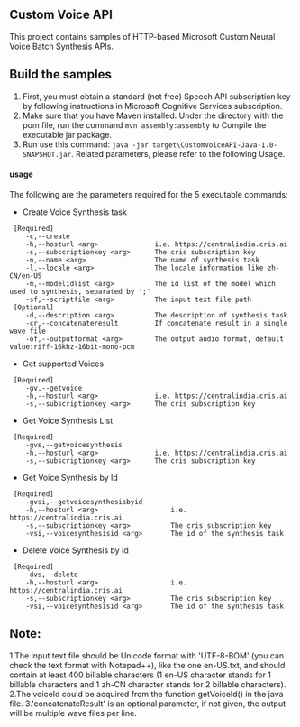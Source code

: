 ## Custom Voice API

This project contains samples of HTTP-based Microsoft Custom Neural Voice Batch Synthesis APIs.
 
## Build the samples

1. First, you must obtain a standard (not free) Speech API subscription key by following instructions in Microsoft Cognitive Services subscription.
2. Make sure that you have Maven installed. Under the directory with the pom file, run the command `mvn assembly:assembly` to Compile the executable jar package.
3. Run use this command: `java -jar target\CustomVoiceAPI-Java-1.0-SNAPSHOT.jar`. Related parameters, please refer to the following Usage.

#### usage

The following are the parameters required for the 5 executable commands:
* Create Voice Synthesis task
```
 [Required]
    -c,--create                     
    -h,--hosturl <arg>              i.e. https://centralindia.cris.ai
    -s,--subscriptionkey <arg>      The cris subscription key
    -n,--name <arg>                 The name of synthesis task
    -l,--locale <arg>               The locale information like zh-CN/en-US
    -m,--modelidlist <arg>          The id list of the model which used to synthesis, separated by ';'
    -sf,--scriptfile <arg>          The input text file path
 [Optional]
    -d,--description <arg>          The description of synthesis task
    -cr,--concatenateresult         If concatenate result in a single wave file
    -of,--outputformat <arg>        The output audio format, default value:riff-16khz-16bit-mono-pcm
```
* Get supported Voices
```
 [Required]
    -gv,--getvoice
    -h,--hosturl <arg>              i.e. https://centralindia.cris.ai
    -s,--subscriptionkey <arg>      The cris subscription key
```
* Get Voice Synthesis List
```
 [Required]
    -gvs,--getvoicesynthesis
    -h,--hosturl <arg>              i.e. https://centralindia.cris.ai
    -s,--subscriptionkey <arg>      The cris subscription key
```
* Get Voice Synthesis by Id
```
 [Required]
    -gvsi,--getvoicesynthesisbyid
    -h,--hosturl <arg>                  i.e. https://centralindia.cris.ai
    -s,--subscriptionkey <arg>          The cris subscription key
    -vsi,--voicesynthesisid <arg>       The id of the synthesis task
```
* Delete Voice Synthesis by Id
```
 [Required]
    -dvs,--delete
    -h,--hosturl <arg>                  i.e. https://centralindia.cris.ai
    -s,--subscriptionkey <arg>          The cris subscription key
    -vsi,--voicesynthesisid <arg>       The id of the synthesis task
```

## Note:

1.The input text file should be Unicode format with 'UTF-8-BOM' (you can check the text format with Notepad++), like the one en-US.txt, and should contain at least 400 billable characters (1 en-US character stands for 1 billable characters and 1 zh-CN character stands for 2 billable characters).
2.The voiceId could be acquired from the function getVoiceId() in the java file.
3.'concatenateResult' is an optional parameter, if not given, the output will be multiple wave files per line.
